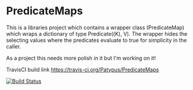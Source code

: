 PredicateMaps
=============
This is a libraries project which contains a wrapper class (PredicateMap) which wraps a dictionary of type Predicate((K), V). The wrapper hides the selecting values where the predicates evaluate to true for simplicity in the caller.

As a project this needs more polish in it but I'm working on it!

TravisCI build link
https://travis-ci.org/Patypus/PredicateMaps

[![Build Status](https://travis-ci.org/Patypus/PredicateMaps.svg?branch=master)](https://travis-ci.org/Patypus/PredicateMaps)
